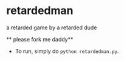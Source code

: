 # retardedman

a retarded game by a retarded dude


** please fork me daddy**


- To run, simply do `python retardedman.py`.






